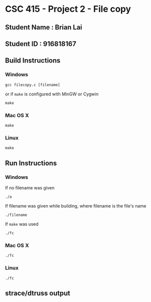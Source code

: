 # CSC 415 - Project 2 - File copy

## Student Name : Brian Lai

## Student ID   : 916818167

## Build Instructions
### Windows
```
gcc filecopy.c [filename]
```
or if `make` is configured with MinGW or Cygwin
```
make
```

### Mac OS X
```
make
```

### Linux
```
make
```

## Run Instructions
### Windows
If no filename was given
```
./a
```
If filename was given while building, where filename is the file's name
```
./filename
```
If `make` was used
```
./fc
```

### Mac OS X
```
./fc
```

### Linux
```
./fc
```

## strace/dtruss output
